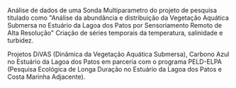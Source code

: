 Análise de dados de uma Sonda Multiparametro do projeto de pesquisa titulado como "Análise da abundância e distribuição da Vegetação Aquática Submersa no Estuário da Lagoa dos Patos por Sensoriamento Remoto de Alta Resolução"
Criação de séries temporais da temperatura, salinidade e turbidez.


Projetos DiVAS (Dinâmica da Vegetação Aquática Submersa), Carbono Azul no Estuário da Lagoa dos Patos em parceria com o programa PELD-ELPA (Pesquisa Ecológica de Longa Duração no Estuário da Lagoa dos Patos e Costa Marinha Adjacente).

